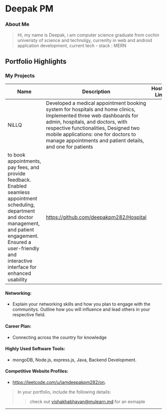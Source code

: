 # Deepak PM

### About Me

> Hi, my name is Deepak, i am computer science graduate from cochin univeristy of science and technolgy, currenlty in web and android applcation development,
  current tech - stack : MERN 


## Portfolio Highlights

### My Projects

| Name                | Description                                                               | Hosted Link                              | Repo Link                                                      |
|---------------------|---------------------------------------------------------------------------|------------------------------------------|----------------------------------------------------------------|
| NiLLQ               | Developed a medical appointment booking system for hospitals and home clinics, Implemented three web dashboards for admin, hospitals, and doctors, with respective functionalities,  Designed two mobile applications: one for doctors to manage appointments and patient details, and one for patients
 to book appointments, pay fees, and provide feedback.  Enabled seamless appointment scheduling, department and doctor management, and patient engagement. Ensured a user-friendly and interactive interface for enhanced usability | https://github.com/deepakpm282/Hospital |


#### Networking:

- Explain your networking skills and how you plan to engage with the communitys. Outline how you will influence and lead others in your respective field.

#### Career Plan:

- Connecting across the country for knowledge

#### Highly Used Software Tools:

- mongoDB, Node.js, express.js, Java, Backend Development.

#### Competitive Website Profiles:

- https://leetcode.com/u/iamdeepakpm282/on.


> In your portfolio, include the following details:
>> check out [vishakhabhayan@mulearn.md](./profiles/vishakhabhayan@mulearn.md) for an exmaple

---

